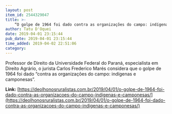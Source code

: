 ```yaml
---
layout: post
item_id: 2544329047
title: >-
    “O golpe de 1964 foi dado contra as organizações do campo: indígenas e camponesas”
author: Tatu D'Oquei
date: 2019-04-01 23:15:44
pub_date: 2019-04-01 23:15:44
time_added: 2019-04-02 22:51:06
category: 
---
```


Professor de Direito da Universidade Federal do Paraná, especialista em Direito Agrário, o jurista Carlos Frederico Marés considera que o golpe de 1964 foi dado “contra as organizações do campo: indígenas e camponesas”.

**Link:** [https://deolhonosruralistas.com.br/2019/04/01/o-golpe-de-1964-foi-dado-contra-as-organizacoes-do-campo-indigenas-e-camponesas/](https://deolhonosruralistas.com.br/2019/04/01/o-golpe-de-1964-foi-dado-contra-as-organizacoes-do-campo-indigenas-e-camponesas/)

